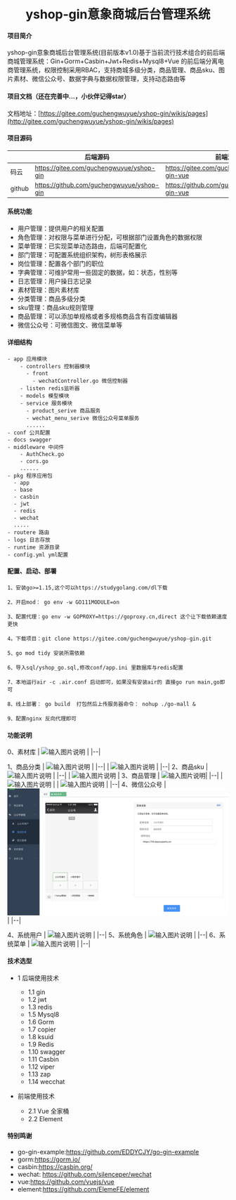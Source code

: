 <h1 style="text-align: center">yshop-gin意象商城后台管理系统</h1>




#### 项目简介
yshop-gin意象商城后台管理系统(目前版本v1.0)基于当前流行技术组合的前后端商城管理系统：Gin+Gorm+Casbin+Jwt+Redis+Mysql8+Vue
的前后端分离电商管理系统，权限控制采用RBAC，支持商城多级分类，商品管理、商品sku、图片素材、微信公众号、数据字典与数据权限管理，支持动态路由等


#### 项目文档（还在完善中...，小伙伴记得star）

 文档地址：[https://gitee.com/guchengwuyue/yshop-gin/wikis/pages](http://gitee.com/guchengwuyue/yshop-gin/wikis/pages)


#### 项目源码

|     |   后端源码  |   前端源码  |
|---  |--- | --- |
|  码云  |  https://gitee.com/guchengwuyue/yshop-gin   |  https://gitee.com/guchengwuyue/yshop-gin-vue   |
|  github   | https://github.com/guchengwuyue/yshop-gin  |  https://github.com/guchengwuyue/yshop-gin-vue |


####  系统功能
- 用户管理：提供用户的相关配置 
- 角色管理：对权限与菜单进行分配，可根据部门设置角色的数据权限 
- 菜单管理：已实现菜单动态路由，后端可配置化 
- 部门管理：可配置系统组织架构，树形表格展示 
- 岗位管理：配置各个部门的职位 
- 字典管理：可维护常用一些固定的数据，如：状态，性别等 
- 日志管理：用户操日志记录 
- 素材管理：图片素材库 <br>
- 分类管理：商品多级分类 <br>
- sku管理：商品sku规则管理 <br>
- 商品管理：可以添加单规格或者多规格商品含有百度编辑器 <br>
- 微信公众号：可微信图文、微信菜单等 <br>

#### 详细结构

```
- app 应用模块
    - controllers 控制器模块
      - front
        - wechatController.go 微信控制器
    - listen redis监听器
    - models 模型模块
    - service 服务模块
      - product_serive 商品服务
      - wechat_menu_serive 微信公众号菜单服务
      ......
- conf 公共配置
- docs swagger
- middleware 中间件
    - AuthCheck.go
	- cors.go 
	......
- pkg 程序应用包
  - app
  - base
  - casbin
  - jwt
  - redis
  - wechat
  .....
- routere 路由
- logs 日志存放
- runtime 资源目录
- config.yml yml配置
```
#### 配置、启动、部署
```
1、安装go>=1.15,这个可以https://studygolang.com/dl下载

2、开启mod： go env -w GO111MODULE=on

3、配置代理：go env -w GOPROXY=https://goproxy.cn,direct 这个让下载依赖速度更快

4。下载项目：git clone https://gitee.com/guchengwuyue/yshop-gin.git

5、go mod tidy 安装所需依赖

6、导入sql/yshop_go.sql,修改conf/app.ini 里数据库与redis配置

7、本地运行air -c .air.conf 启动即可，如果没有安装air的 直接go run main,go即可

8、线上部署： go build  打包然后上传服务器命令： nohup ./go-mall & 

9、配置nginx 反向代理即可
```
#### 功能说明
0、素材库
| ![输入图片说明](https://images.gitee.com/uploads/images/2021/1009/111026_1317d805_477893.png "suicai.png") |
|--|

1、商品分类
| ![输入图片说明](https://images.gitee.com/uploads/images/2021/1009/110639_af31d4e3_477893.png "shop1.png") |
|--|
| ![输入图片说明](https://images.gitee.com/uploads/images/2021/1009/110741_52c0ec39_477893.png "fenlei2.png") |
|--|
2、商品sku
| ![输入图片说明](https://images.gitee.com/uploads/images/2021/1009/110820_ca7f0034_477893.png "guige1.png") |
|--|
| ![输入图片说明](https://images.gitee.com/uploads/images/2021/1009/110830_c5221dae_477893.png "guige2.png") |
3、商品管理
|  ![输入图片说明](https://images.gitee.com/uploads/images/2021/1009/110908_81785443_477893.png "shangpin1.png")|
|--|
| ![输入图片说明](https://images.gitee.com/uploads/images/2021/1009/110917_2dbcfe03_477893.png "shangpin2.png") |
| ![输入图片说明](https://images.gitee.com/uploads/images/2021/1009/110938_0aee30d6_477893.png "shangpin3.png") |
|--|
4、微信公众号
| ![输入图片说明](weixin00.png)  |
|--|

4、系统用户
| ![输入图片说明](https://images.gitee.com/uploads/images/2021/1009/111101_7cc3c7f0_477893.png "yonghu.png") |
|--|
5、系统角色
| ![输入图片说明](https://images.gitee.com/uploads/images/2021/1009/111136_bdc744be_477893.png "juese.png") |
|--|
6、系统菜单
| ![输入图片说明](https://images.gitee.com/uploads/images/2021/1009/111202_9ffbd62a_477893.png "caidan1.png") |
|--|



#### 技术选型
* 1 后端使用技术
    * 1.1 gin
    * 1.2 jwt
    * 1.3 redis
    * 1.5 Mysql8
    * 1.6 Gorm
    * 1.7 copier
    * 1.8 ksuid
    * 1.9 Redis
    * 1.10 swagger
    * 1.11 Casbin
    * 1.12 viper
    * 1.13 zap
    * 1.14 wecchat
        
* 前端使用技术
    * 2.1 Vue 全家桶
    * 2.2 Element

#### 特别鸣谢

- go-gin-example:https://github.com/EDDYCJY/go-gin-example
- gorm:https://gorm.io/
- casbin:https://casbin.org/
- wechat: https://github.com/silenceper/wechat
- vue:https://github.com/vuejs/vue
- element:https://github.com/ElemeFE/element


